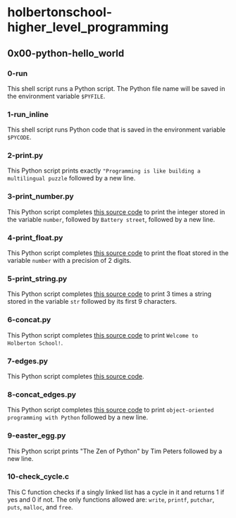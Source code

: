 # holbertonschool-higher_level_programming
## 0x00-python-hello_world
### 0-run
This shell script runs a Python script. The Python file name will be saved in the environment variable `$PYFILE`.
### 1-run_inline
This shell script runs Python code that is saved in the environment variable `$PYCODE`.
### 2-print.py
This Python script prints exactly `"Programming is like building a multilingual puzzle` followed by a new line.
### 3-print_number.py
This Python script completes [this source code](https://github.com/holbertonschool/0x00.py/blob/master/3-print_number.py) to print the integer stored in the variable `number`, followed by `Battery street`, followed by a new line.
### 4-print_float.py
This Python script completes [this source code](https://github.com/holbertonschool/0x00.py/blob/master/4-print_float.py) to print the float stored in the variable `number` with a precision of 2 digits.
### 5-print_string.py
This Python script completes [this source code](https://github.com/holbertonschool/0x00.py/blob/master/5-print_string.py) to print 3 times a string stored in the variable `str` followed by its first 9 characters.
### 6-concat.py
This Python script completes [this source code](https://github.com/holbertonschool/0x00.py/blob/master/6-concat.py) to print `Welcome to Holberton School!`.
### 7-edges.py
This Python script completes [this source code](https://github.com/holbertonschool/0x00.py/blob/master/7-edges.py).
### 8-concat_edges.py
This Python script completes [this source code](https://github.com/holbertonschool/0x00.py/blob/master/8-concat_edges.py) to print `object-oriented programming with Python` followed by a new line.
### 9-easter_egg.py
This Python script prints "The Zen of Python" by Tim Peters followed by a new line.
### 10-check_cycle.c
This C function checks if a singly linked list has a cycle in it and returns 1 if yes and 0 if not. The only functions allowed are: `write`, `printf`, `putchar`, `puts`, `malloc`, and `free`. 
